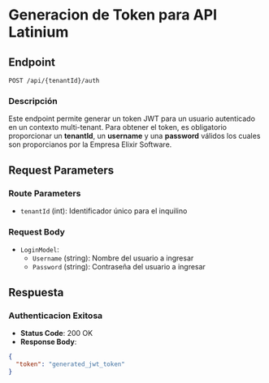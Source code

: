﻿# Generacion de Token para API Latinium

## Endpoint
`POST /api/{tenantId}/auth`

### Descripción
Este endpoint permite generar un token JWT para un usuario autenticado en un contexto multi-tenant. Para obtener el token, es obligatorio proporcionar un **tenantId**, un **username** y una **password** válidos los cuales son proporcianos por la Empresa Elixir Software.

## Request Parameters
### Route Parameters
- `tenantId` (int): Identificador único para el inquilino

### Request Body
- `LoginModel`:
    - `Username` (string): Nombre del usuario a ingresar
    - `Password` (string): Contraseña del usuario a ingresar

## Respuesta
### Authenticacion Exitosa
- **Status Code**: 200 OK
- **Response Body**:

```json
{
  "token": "generated_jwt_token"
}
```